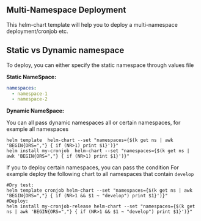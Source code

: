 ## Multi-Namespace Deployment
This helm-chart template will help you to deploy a multi-namespace deployment/cronjob etc.

## Static vs Dynamic namespace

To deploy, you can either specify the static namespace through values file

**Static NameSpace:**

```yaml
namespaces:
  - namespace-1
  - namespace-2
```

**Dynamic NameSpace:**

You can all pass dynamic namespaces all or certain namespaces, for example all namespaces

```shell
helm template  helm-chart --set "namespaces={$(k get ns | awk 'BEGIN{ORS=","} { if (NR>1) print $1}')}"
helm install my-cronjob  helm-chart --set "namespaces={$(k get ns | awk 'BEGIN{ORS=","} { if (NR>1) print $1}')}"
```

If you to deploy certain namespaces, you can pass the condition
For example deploy the following chart to all namespaces that contain `develop`

```shell
#Dry test:
helm template cronjob helm-chart --set "namespaces={$(k get ns | awk 'BEGIN{ORS=","} { if (NR>1 && $1 ~ "develop") print $1}')}"
#Deploy:
helm install my-cronjob-release helm-chart --set "namespaces={$(k get ns | awk 'BEGIN{ORS=","} { if (NR>1 && $1 ~ "develop") print $1}')}"
```
